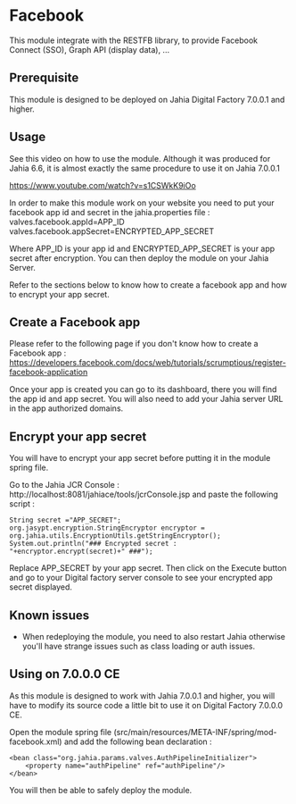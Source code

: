 Facebook
========

This module integrate with the RESTFB library, to provide Facebook Connect (SSO), Graph API (display data), ...

Prerequisite
-------------
This module is designed to be deployed on Jahia Digital Factory 7.0.0.1 and higher.

Usage
-----
See this video on how to use the module. Although it was produced for Jahia 6.6, it is almost exactly the same
procedure to use it on Jahia 7.0.0.1

https://www.youtube.com/watch?v=s1CSWkK9iOo

In order to make this module work on your website you need to put your facebook app id and secret in the
jahia.properties file :
valves.facebook.appId=APP_ID
valves.facebook.appSecret=ENCRYPTED_APP_SECRET

Where APP_ID is your app id and ENCRYPTED_APP_SECRET is your app secret after encryption.
You can then deploy the module on your Jahia Server.

Refer to the sections below to know how to create a facebook app and how to encrypt your app secret.

Create a Facebook app
---------------------
Please refer to the following page if you don't know how to create a Facebook app :
https://developers.facebook.com/docs/web/tutorials/scrumptious/register-facebook-application

Once your app is created you can go to its dashboard, there you will find the app id and app secret.
You will also need to add your Jahia server URL in the app authorized domains.


Encrypt your app secret
-----------------------
You will have to encrypt your app secret before putting it in the module spring file.

Go to the Jahia JCR Console : http://localhost:8081/jahiace/tools/jcrConsole.jsp and paste the following script :
```
String secret ="APP_SECRET";
org.jasypt.encryption.StringEncryptor encryptor = org.jahia.utils.EncryptionUtils.getStringEncryptor();
System.out.println("### Encrypted secret : "+encryptor.encrypt(secret)+" ###");
```

Replace APP_SECRET by your app secret. Then click on the Execute button and go to your Digital factory server console
to see your encrypted app secret displayed.

Known issues
------------
- When redeploying the module, you need to also restart Jahia otherwise you'll have strange issues such as class loading
or auth issues.

Using on 7.0.0.0 CE
-------------------
As this module is designed to work with Jahia 7.0.0.1 and higher, you will have to modify its source code a little bit
to use it on Digital Factory 7.0.0.0 CE.

Open the module spring file (src/main/resources/META-INF/spring/mod-facebook.xml) and add the following bean
declaration :

    <bean class="org.jahia.params.valves.AuthPipelineInitializer">
        <property name="authPipeline" ref="authPipeline"/>
    </bean>

You will then be able to safely deploy the module.